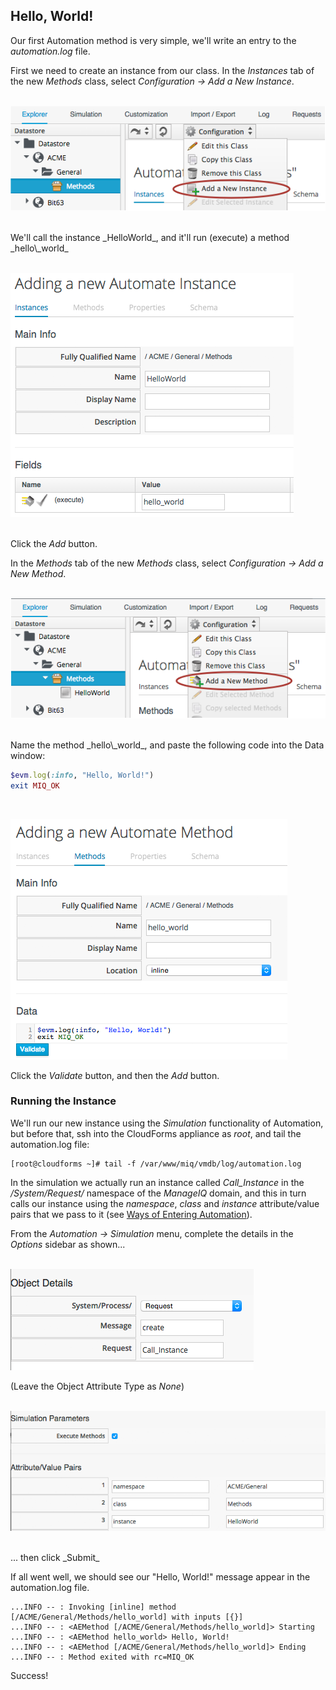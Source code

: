 ## Hello, World!

Our first Automation method is very simple, we'll write an entry to the _automation.log_ file.

First we need to create an instance from our class. In the _Instances_ tab of the new _Methods_ class, select _Configuration -> Add a New Instance_.
<br> <br>

![Screenshot](images/screenshot11.png)

<br>
We'll call the instance _HelloWorld_, and it'll run (execute) a method _hello\_world_
<br> <br>

![Screenshot](images/screenshot12.png)

<br>Click the _Add_ button.

In the _Methods_ tab of the new _Methods_ class, select _Configuration -> Add a New Method_.
<br> <br>

![Screenshot](images/screenshot13.png)

<br>
Name the method _hello\_world_, and paste the following code into the Data window:

```ruby
$evm.log(:info, "Hello, World!")
exit MIQ_OK
```
<br>

![Screenshot](images/screenshot14.png)

Click the _Validate_ button, and then the _Add_ button.

### Running the Instance

We'll run our new instance using the _Simulation_ functionality of Automation, but before that, ssh into the CloudForms appliance as _root_, and tail the automation.log file:

```
[root@cloudforms ~]# tail -f /var/www/miq/vmdb/log/automation.log
```

In the simulation we actually run an instance called _Call\_Instance_ in the _/System/Request/_ namespace of the _ManageIQ_ domain, and this in turn calls our instance using the _namespace_, _class_ and _instance_ attribute/value pairs that we pass to it (see [Ways of Entering Automation](../chapter12/ways_of_entering_automation.md)).

From the _Automation -> Simulation_ menu, complete the details in the _Options_ sidebar as shown...
<br> <br>

![Screenshot](images/screenshot15.png)


(Leave the Object Attribute Type as _None_)
<br> <br>

![Screenshot](images/screenshot16.png)

<br>
... then click _Submit_

If all went well, we should see our "Hello, World!" message appear in the automation.log file.


```
...INFO -- : Invoking [inline] method [/ACME/General/Methods/hello_world] with inputs [{}]
...INFO -- : <AEMethod [/ACME/General/Methods/hello_world]> Starting
...INFO -- : <AEMethod hello_world> Hello, World!
...INFO -- : <AEMethod [/ACME/General/Methods/hello_world]> Ending
...INFO -- : Method exited with rc=MIQ_OK
```
Success!
